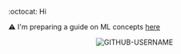 :octocat:  Hi <br>

:warning:  I'm preparing a guide on ML concepts [here](https://github.com/fatemehsrz/ML_Concepts)

<p align="center"> <img src="https://komarev.com/ghpvc/?username=GITHUB-USERNAME&label=Profile%20views&color=ce9927&style=flat" alt="GITHUB-USERNAME" /> </p>






